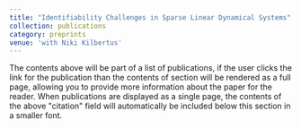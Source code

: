 ```yaml
---
title: "Identifiability Challenges in Sparse Linear Dynamical Systems"
collection: publications
category: preprints
venue: 'with Niki Kilbertus'
---
```


The contents above will be part of a list of publications, if the user clicks the link for the publication than the contents of section will be rendered as a full page, allowing you to provide more information about the paper for the reader. When publications are displayed as a single page, the contents of the above "citation" field will automatically be included below this section in a smaller font.

